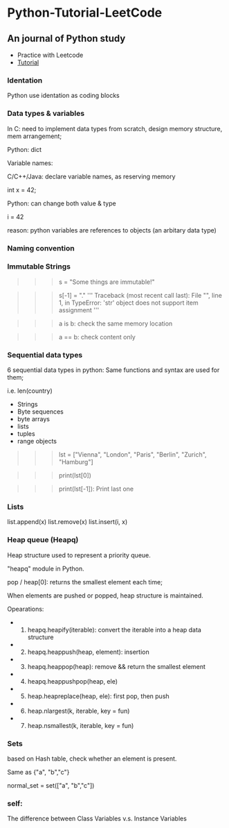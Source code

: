 # Python-Tutorial-LeetCode 

## An journal of Python study 
  - Practice with Leetcode 
  - [Tutorial](https://www.python-course.eu/python3_course.php) 
  
### Identation 
Python use identation as coding blocks 

### Data types & variables 
In C: need to implement data types from scratch, design memory structure, mem arrangement;

Python: dict

Variable names: 

C/C++/Java: declare variable names, as reserving memory 

  int x = 42;
  
Python: can change both value & type  

  i = 42
  
  reason: python variables are references to objects (an arbitary data type)
  
### Naming convention 

### Immutable Strings

>>> s = "Some things are immutable!"

>>> s[-1] = "."
'''
Traceback (most recent call last):
  File "<stdin>", line 1, in <module>
TypeError: 'str' object does not support item assignment
'''


>>> a is b: check the same memory location 
  
>>> a == b: check content only 



### Sequential data types 
6 sequential data types in python: 
Same functions and syntax are used for them; 

i.e. len(country)

- Strings 
- Byte sequences 
- byte arrays 
- lists
- tuples 
- range objects 

>>> lst = ["Vienna", "London", "Paris", "Berlin", "Zurich", "Hamburg"]

>>> print(lst[0])

>>> print(lst[-1]): Print last one 
  
  
### Lists 
list.append(x)
list.remove(x)
list.insert(i, x)

### Heap queue (Heapq)
Heap structure used to represent a priority queue. 

"heapq" module in Python.

pop / heap[0]: returns the smallest element each time;

When elements are pushed or popped, heap structure is maintained. 

Opearations: 

- 1. heapq.heapify(iterable): convert the iterable into a heap data structure 
- 2. heapq.heappush(heap, element): insertion 
- 3. heapq.heappop(heap): remove && return the smallest element 
- 4. heapq.heappushpop(heap, ele)
- 5. heap.heapreplace(heap, ele): first pop, then push 
- 6. heap.nlargest(k, iterable, key = fun)
- 7. heap.nsmallest(k, iterable, key = fun)

### Sets
based on Hash table, check whether an element is present.

Same as {"a", "b","c"} 

normal_set = set(["a", "b","c"]) 


### self: 
The difference between Class Variables v.s. Instance Variables 






  
